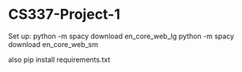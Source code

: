 # CS337-Project-1

Set up: 
python -m spacy download en_core_web_lg
python -m spacy download en_core_web_sm

also pip install requirements.txt
